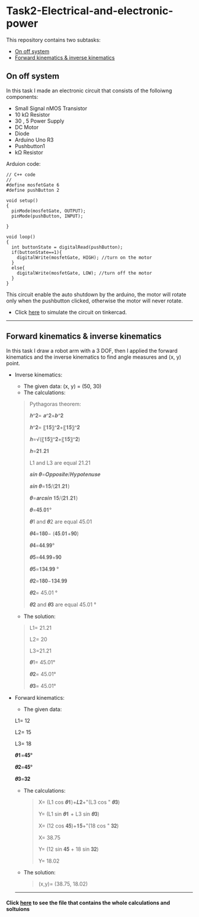 # Task2-Electrical-and-electronic-power
This repository contains two subtasks:
- [On off system](https://github.com/farahhrs/Task2-Electrical-and-electronic-power#on-off-system)
- [Forward kinematics & inverse kinematics](https://github.com/farahhrs/Task2-Electrical-and-electronic-power#forward-kinematics--inverse-kinematics)
## On off system
In this task I made an electronic circuit that consists of the folloiwng components:
- Small Signal nMOS Transistor
- 10 kΩ Resistor
- 30 , 5 Power Supply
- DC Motor
- Diode
- Arduino Uno R3
- Pushbutton1 
- kΩ Resistor

Arduion code:
```
// C++ code
//
#define mosfetGate 6
#define pushButton 2

void setup()
{
  pinMode(mosfetGate, OUTPUT);
  pinMode(pushButton, INPUT);

}

void loop()
{
  int buttonState = digitalRead(pushButton);
  if(buttonState==1){
  	digitalWrite(mosfetGate, HIGH); //turn on the motor
  }
  else{
  	digitalWrite(mosfetGate, LOW); //turn off the motor
  }
}
```
This circuit enable the auto shutdown by the arduino, the motor will rotate only when the pushbutton clicked, otherwise the motor will never rotate.
- Click [here](https://www.tinkercad.com/things/hP8x8h8XdHQ-bodacious-jaiks-crift/editel?sharecode=Dn_C5lPQhzsvtIkSJjDFKiJFKJQM5L63AIrcKs9e6DA) to simulate the circuit on tinkercad.
------------------------------------

## Forward kinematics & inverse kinematics
In this task I draw a robot arm with a 3 DOF, then I applied the forward kinematics and the inverse kinematics to find angle measures and (x, y) point.
- Inverse kinematics:
    - The given data: (x, y) = (50, 30)
    - The calculations:
   
    > Pythagoras theorem:
    > 
    > 𝒉^𝟐= 𝒂^𝟐+𝒃^𝟐 
    > 
    > 𝒉^𝟐= 〖𝟏𝟓〗^𝟐+〖𝟏𝟓〗^𝟐 
    > 
    > 𝒉=√(〖𝟏𝟓〗^𝟐+〖𝟏𝟓〗^𝟐)
    > 
    > 𝒉=𝟐𝟏.𝟐𝟏
    > 
    > L1 and L3 are equal 21.21
    > 
    > 𝒔𝒊𝒏 𝜽=𝑶𝒑𝒑𝒐𝒔𝒊𝒕𝒆/𝑯𝒚𝒑𝒐𝒕𝒆𝒏𝒖𝒔𝒆
    > 
    > 𝒔𝒊𝒏 𝜽=𝟏𝟓/(𝟐𝟏.𝟐𝟏)
    > 
    > 𝜽=𝒂𝒓𝒄𝒔𝒊𝒏 𝟏𝟓/(𝟐𝟏.𝟐𝟏)
    > 
    > 𝜽=𝟒𝟓.𝟎𝟏°
    > 
    > 𝜽1 and 𝜽2 are equal 45.01
    > 
    > 𝜽𝟒=𝟏𝟖𝟎− (𝟒𝟓.𝟎𝟏+𝟗𝟎)
    > 
    > 𝜽𝟒=𝟒𝟒.𝟗𝟗°
    > 
    > 𝜽𝟓=𝟒𝟒.𝟗𝟗+𝟗𝟎
    > 
    > 𝜽𝟓=𝟏𝟑𝟒.𝟗𝟗 °
    > 
    > 𝜽𝟐=𝟏𝟖𝟎−𝟏𝟑𝟒.𝟗𝟗
    > 
    > 𝜽𝟐=  45.01 °
    > 
    > 𝜽𝟐  and 𝜽𝟑 are equal 45.01 °

   
    - The solution:
    
    >  L1= 21.21
    >  
    >  L2= 20
    >  
    >  L3=21.21
    >  
    >  𝜽1= 45.01°
    >  
    >  𝜽𝟐= 45.01°
    >  
    >  𝜽𝟑= 45.01°


- Forward kinematics:
    - The given data: 
    
    L1= 12
    
    L2= 15
    
    L3= 18
    
    𝜽𝟏=𝟒𝟓°
    
    𝜽𝟐=𝟒𝟓°
    
    𝜽𝟑=𝟑𝟐

    - The calculations:
      > X= (L1 cos 𝜽𝟏)+𝑳𝟐+"(L3 cos " 𝜽𝟑)
      > 
      > Y= (L1 sin 𝜽𝟏 + L3 sin 𝜽𝟑)
      >
      >  X= (12 cos 𝟒𝟓)+𝟏𝟓+"(18 cos " 𝟑𝟐)
      >  
      >  X= 38.75
      >  
      >  Y= (12 sin 𝟒𝟓 + 18 sin 𝟑𝟐)
      >  
      >  Y= 18.02

  - The solution:
      >  (x,y)= (38.75, 18.02)
  -----------------------

#### Click [here](https://github.com/farahhrs/Task2-Electrical-and-electronic-power/blob/main/Forward%20kinematics%20%26%20inverse%20kinematics/Forward%20and%20inverse%20kinematics.pdf) to see the file that contains the whole calculations and soltuions 
